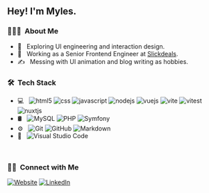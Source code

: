 <h2> Hey! I'm Myles.</h2>

<h3> 👨🏻‍💻 &nbsp;About Me </h3>

- 🤔 &nbsp; Exploring UI engineering and interaction design.
- 💼 &nbsp; Working as a Senior Frontend Engineer at [Slickdeals](https://slickdeals.net/).
- ✍️ &nbsp; Messing with UI animation and blog writing as hobbies.

<h3> 🛠 &nbsp;Tech Stack</h3>

- 💻 &nbsp;
  ![html5](https://img.shields.io/badge/-HTML5-333333?style=flat&logo=HTML5)
  ![css](https://img.shields.io/badge/-CSS-333333?style=flat&logo=CSS3&logoColor=1572B6)
  ![javascript](https://img.shields.io/badge/-JavaScript-333333?style=flat&logo=javascript)
  ![nodejs](https://img.shields.io/badge/-Node.js-333333?style=flat&logo=node.js)
  ![vuejs](https://img.shields.io/badge/Vue.js-35495E?style=flat&logo=vuedotjs)
  ![vite](https://img.shields.io/badge/vite-35495E?style=flat&logo=vite)
  ![vitest](https://img.shields.io/badge/vitest-35495E?style=flat&logo=vitest)
  ![nuxtjs](https://img.shields.io/badge/-NUXTjs-success)
- 🛢 &nbsp;
  ![MySQL](https://img.shields.io/badge/-MySQL-333333?style=flat&logo=mysql)
  ![PHP](https://img.shields.io/badge/-PHP-333333?style=flat&logo=PHP)
  ![Symfony](https://img.shields.io/badge/-symfony-333333?style=flat&logo=symfony)
- ⚙️ &nbsp;
  ![Git](https://img.shields.io/badge/-Git-333333?style=flat&logo=git)
  ![GitHub](https://img.shields.io/badge/-GitHub-333333?style=flat&logo=github)
  ![Markdown](https://img.shields.io/badge/-Markdown-333333?style=flat&logo=markdown)
- 🔧 &nbsp;
  ![Visual Studio Code](https://img.shields.io/badge/-Visual%20Studio%20Code-333333?style=flat&logo=visual-studio-code&logoColor=007ACC)

<br/>

<h3> 🤝🏻 &nbsp;Connect with Me </h3>

<p>
<a href="https://www.mylesenriquez.com/"><img alt="Website" src="https://img.shields.io/badge/Website-www.mylesenriquez.com-purple?style=flat-square&logo=google-chrome"></a>
<a href="https://www.linkedin.com/in/mylesenriquez/"><img alt="LinkedIn" src="https://img.shields.io/badge/LinkedIn-Myles%20Enriquez%20-blue?style=flat-square&logo=linkedin"></a>
</p>
